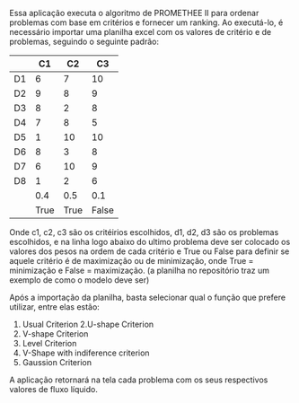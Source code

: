 Essa aplicação executa o algoritmo de PROMETHEE II para ordenar problemas com base em critérios e fornecer um ranking.
Ao executá-lo, é necessário importar uma planilha excel com os valores de critério e de problemas, seguindo o seguinte padrão:

  
|    | C1 | C2 | C3  |
|----|----|----|-----|
| D1 | 6  | 7  | 10  |
| D2 | 9  | 8  | 9   |
| D3 | 8  | 2  | 8   |
| D4 | 7  | 8  | 5   |
| D5 | 1  | 10 | 10  |
| D6 | 8  | 3  | 8   |
| D7 | 6  | 10 | 9   |
| D8 | 1  | 2  | 6   |
|    | 0.4| 0.5| 0.1 |
|    | True| True| False|


Onde c1, c2, c3 são os critéirios escolhidos, d1, d2, d3 são os problemas escolhidos, e na linha logo abaixo do ultimo problema deve ser 
colocado os valores dos pesos na ordem de cada critério e True ou False para definir se aquele critério é de maximização ou de minimização, 
onde True = minimização e False = maximização. (a planilha no repositório traz um exemplo de como o modelo deve ser)

Após a importação da planilha, basta selecionar qual o função que prefere utilizar, entre elas estão:

1. Usual Criterion
2.U-shape Criterion
3. V-shape Criterion
4. Level Criterion
5. V-Shape with indiference criterion
6. Gaussion Criterion

A aplicação retornará na tela cada problema com os seus respectivos valores de fluxo líquido.
